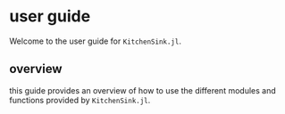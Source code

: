 # user guide

Welcome to the user guide for `KitchenSink.jl`.

## overview

this guide provides an overview of how to use the different modules and functions provided by `KitchenSink.jl`.
